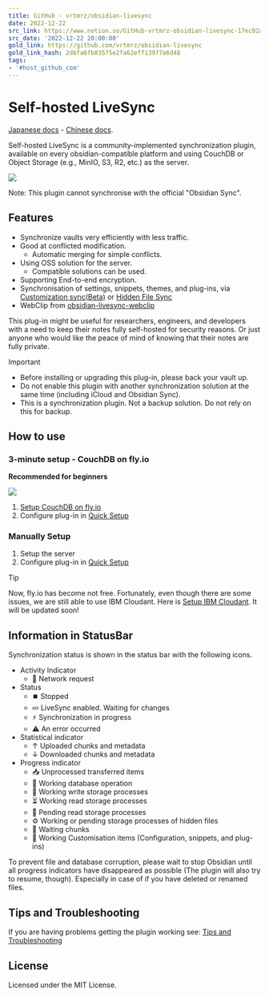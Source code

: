 ```yaml
---
title: GitHub - vrtmrz/obsidian-livesync
date: 2022-12-22
src_link: https://www.notion.so/GitHub-vrtmrz-obsidian-livesync-17ec02a08d1a438b98e994607c0d6505
src_date: '2022-12-22 20:00:00'
gold_link: https://github.com/vrtmrz/obsidian-livesync
gold_link_hash: 2d6fa6fb83575e2fa62eff13977a6d48
tags:
- '#host_github_com'
---
```



Self-hosted LiveSync
====================


[Japanese docs](/vrtmrz/obsidian-livesync/blob/main/README_ja.md) - [Chinese docs](/vrtmrz/obsidian-livesync/blob/main/README_cn.md).


Self-hosted LiveSync is a community-implemented synchronization plugin, available on every obsidian-compatible platform and using CouchDB or Object Storage (e.g., MinIO, S3, R2, etc.) as the server.


[![](https://user-images.githubusercontent.com/45774780/137355323-f57a8b09-abf2-4501-836c-8cb7d2ff24a3.gif)](https://user-images.githubusercontent.com/45774780/137355323-f57a8b09-abf2-4501-836c-8cb7d2ff24a3.gif)


Note: This plugin cannot synchronise with the official "Obsidian Sync".


Features
--------


* Synchronize vaults very efficiently with less traffic.
* Good at conflicted modification.
	+ Automatic merging for simple conflicts.
* Using OSS solution for the server.
	+ Compatible solutions can be used.
* Supporting End-to-end encryption.
* Synchronisation of settings, snippets, themes, and plug-ins, via [Customization sync(Beta)](#customization-sync) or [Hidden File Sync](#hiddenfilesync)
* WebClip from [obsidian-livesync-webclip](https://chrome.google.com/webstore/detail/obsidian-livesync-webclip/jfpaflmpckblieefkegjncjoceapakdf)


This plug-in might be useful for researchers, engineers, and developers with a need to keep their notes fully self-hosted for security reasons. Or just anyone who would like the peace of mind of knowing that their notes are fully private.


Important


* Before installing or upgrading this plug-in, please back your vault up.
* Do not enable this plugin with another synchronization solution at the same time (including iCloud and Obsidian Sync).
* This is a synchronization plugin. Not a backup solution. Do not rely on this for backup.


How to use
----------


### 3-minute setup - CouchDB on fly.io


**Recommended for beginners**


[![](https://camo.githubusercontent.com/671ae5ec67524b44db6e58ab97e6ef1d6bbdbf747c734ecdbf5b505ddee13df2/68747470733a2f2f696d672e796f75747562652e636f6d2f76692f3773615f493138333258632f302e6a7067)](https://www.youtube.com/watch?v=7sa_I1832Xc)


1. [Setup CouchDB on fly.io](/vrtmrz/obsidian-livesync/blob/main/docs/setup_flyio.md)
2. Configure plug-in in [Quick Setup](/vrtmrz/obsidian-livesync/blob/main/docs/quick_setup.md)


### Manually Setup


1. Setup the server
2. Configure plug-in in [Quick Setup](/vrtmrz/obsidian-livesync/blob/main/docs/quick_setup.md)


Tip

Now, fly.io has become not free. Fortunately, even though there are some issues, we are still able to use IBM Cloudant. Here is [Setup IBM Cloudant](/vrtmrz/obsidian-livesync/blob/main/docs/setup_cloudant.md). It will be updated soon!


Information in StatusBar
------------------------


Synchronization status is shown in the status bar with the following icons.


* Activity Indicator
	+ 📲 Network request
* Status
	+ ⏹️ Stopped
	+ 💤 LiveSync enabled. Waiting for changes
	+ ⚡️ Synchronization in progress
	+ ⚠ An error occurred
* Statistical indicator
	+ ↑ Uploaded chunks and metadata
	+ ↓ Downloaded chunks and metadata
* Progress indicator
	+ 📥 Unprocessed transferred items
	+ 📄 Working database operation
	+ 💾 Working write storage processes
	+ ⏳ Working read storage processes
	+ 🛫 Pending read storage processes
	+ ⚙️ Working or pending storage processes of hidden files
	+ 🧩 Waiting chunks
	+ 🔌 Working Customisation items (Configuration, snippets, and plug-ins)


To prevent file and database corruption, please wait to stop Obsidian until all progress indicators have disappeared as possible (The plugin will also try to resume, though). Especially in case of if you have deleted or renamed files.


Tips and Troubleshooting
------------------------


If you are having problems getting the plugin working see: [Tips and Troubleshooting](/vrtmrz/obsidian-livesync/blob/main/docs/troubleshooting.md)


License
-------


Licensed under the MIT License.